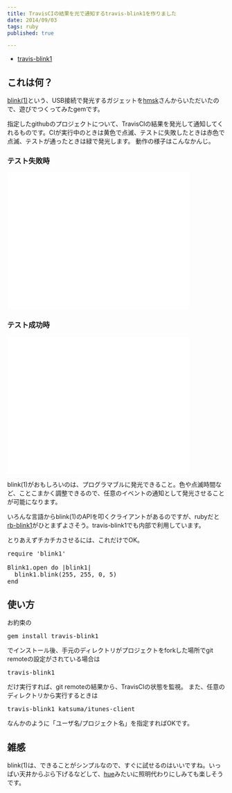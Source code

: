 ```yaml
---
title: TravisCIの結果を光で通知するtravis-blink1を作りました
date: 2014/09/03
tags: ruby
published: true

---
```


- [travis-blink1](https://github.com/katsuma/travis-blink1)

## これは何？
[blink(1)](http://blink1.thingm.com/)という、USB接続で発光するガジェットを[hmsk](https://twitter.com/hmsk)さんからいただいたので、遊びでつくってみたgemです。

指定したgithubのプロジェクトについて、TravisCIの結果を発光して通知してくれるものです。CIが実行中のときは黄色で点滅、テストに失敗したときは赤色で点滅、テストが通ったときは緑で発光します。
動作の様子はこんなかんじ。

### テスト失敗時
<iframe width="420" height="315" src="//www.youtube.com/embed/Uyt9pJ9-Th4" frameborder="0" allowfullscreen></iframe>

### テスト成功時
<iframe width="420" height="315" src="//www.youtube.com/embed/_XqXydvLw9w" frameborder="0" allowfullscreen></iframe>



blink(1)がおもしろいのは、プログラマブルに発光できること。色や点滅時間など、ことこまかく調整できるので、任意のイベントの通知として発光させることが可能になります。

いろんな言語からblink(1)のAPIを叩くクライアントがあるのですが、rubyだと[rb-blink1](https://github.com/ngs/rb-blink1)がひとまずよさそう。travis-blink1でも内部で利用しています。

とりあえずチカチカさせるには、これだけでOK。

<pre>require 'blink1'

Blink1.open do |blink1|
  blink1.blink(255, 255, 0, 5)
end
</pre>

## 使い方

お約束の

<pre>gem install travis-blink1
</pre>

でインストール後、手元のディレクトリがプロジェクトをforkした場所でgit remoteの設定がされている場合は

<pre>travis-blink1
</pre>


だけ実行すれば、git remoteの結果から、TravisCIの状態を監視。
また、任意のディレクトリから実行するときは

<pre>travis-blink1 katsuma/itunes-client
</pre>

なんかのように「ユーザ名/プロジェクト名」を指定すればOKです。

## 雑感

blink(1)は、できることがシンプルなので、すぐに試せるのはいいですね。いっぱい天井からぶら下げるなどして、[hue](http://www2.meethue.com/ja-JP)みたいに照明代わりにしみても楽しそうです。



